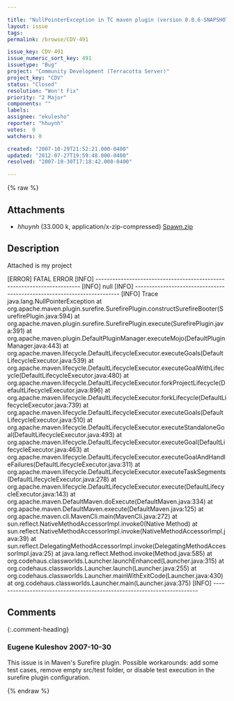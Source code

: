 ```yaml
---

title: "NullPointerException in TC maven plugin (version 0.0.6-SNAPSHOT)"
layout: issue
tags: 
permalink: /browse/CDV-491

issue_key: CDV-491
issue_numeric_sort_key: 491
issuetype: "Bug"
project: "Community Development (Terracotta Server)"
project_key: "CDV"
status: "Closed"
resolution: "Won't Fix"
priority: "2 Major"
components: ""
labels: 
assignee: "ekulesho"
reporter: "hhuynh"
votes:  0
watchers: 0

created: "2007-10-29T21:52:21.000-0400"
updated: "2012-07-27T19:59:48.000-0400"
resolved: "2007-10-30T17:18:42.000-0400"

---
```




{% raw %}


## Attachments
  
* <em>hhuynh</em> (33.000 k, application/x-zip-compressed) [Spawn.zip](/attachments/CDV/CDV-491/Spawn.zip)
  



## Description

<div markdown="1" class="description">

Attached is my project

[ERROR] FATAL ERROR
[INFO] ------------------------------------------------------------------------
[INFO] null
[INFO] ------------------------------------------------------------------------
[INFO] Trace
java.lang.NullPointerException
        at org.apache.maven.plugin.surefire.SurefirePlugin.constructSurefireBooter(SurefirePlugin.java:594)
        at org.apache.maven.plugin.surefire.SurefirePlugin.execute(SurefirePlugin.java:391)
        at org.apache.maven.plugin.DefaultPluginManager.executeMojo(DefaultPluginManager.java:443)
        at org.apache.maven.lifecycle.DefaultLifecycleExecutor.executeGoals(DefaultLifecycleExecutor.java:539)
        at org.apache.maven.lifecycle.DefaultLifecycleExecutor.executeGoalWithLifecycle(DefaultLifecycleExecutor.java:480)
        at org.apache.maven.lifecycle.DefaultLifecycleExecutor.forkProjectLifecycle(DefaultLifecycleExecutor.java:896)
        at org.apache.maven.lifecycle.DefaultLifecycleExecutor.forkLifecycle(DefaultLifecycleExecutor.java:739)
        at org.apache.maven.lifecycle.DefaultLifecycleExecutor.executeGoals(DefaultLifecycleExecutor.java:510)
        at org.apache.maven.lifecycle.DefaultLifecycleExecutor.executeStandaloneGoal(DefaultLifecycleExecutor.java:493)
        at org.apache.maven.lifecycle.DefaultLifecycleExecutor.executeGoal(DefaultLifecycleExecutor.java:463)
        at org.apache.maven.lifecycle.DefaultLifecycleExecutor.executeGoalAndHandleFailures(DefaultLifecycleExecutor.java:311)
        at org.apache.maven.lifecycle.DefaultLifecycleExecutor.executeTaskSegments(DefaultLifecycleExecutor.java:278)
        at org.apache.maven.lifecycle.DefaultLifecycleExecutor.execute(DefaultLifecycleExecutor.java:143)
        at org.apache.maven.DefaultMaven.doExecute(DefaultMaven.java:334)
        at org.apache.maven.DefaultMaven.execute(DefaultMaven.java:125)
        at org.apache.maven.cli.MavenCli.main(MavenCli.java:272)
        at sun.reflect.NativeMethodAccessorImpl.invoke0(Native Method)
        at sun.reflect.NativeMethodAccessorImpl.invoke(NativeMethodAccessorImpl.java:39)
        at sun.reflect.DelegatingMethodAccessorImpl.invoke(DelegatingMethodAccessorImpl.java:25)
        at java.lang.reflect.Method.invoke(Method.java:585)
        at org.codehaus.classworlds.Launcher.launchEnhanced(Launcher.java:315)
        at org.codehaus.classworlds.Launcher.launch(Launcher.java:255)
        at org.codehaus.classworlds.Launcher.mainWithExitCode(Launcher.java:430)
        at org.codehaus.classworlds.Launcher.main(Launcher.java:375)
[INFO] ------------------------------------------------------------------------

</div>

## Comments


{:.comment-heading}
### **Eugene Kuleshov** <span class="date">2007-10-30</span>

<div markdown="1" class="comment">

This issue is in Maven's Surefire plugin. Possible workarounds: add some test cases, remove empty src/test folder, or disable test execution in the surefire plugin configuration.

</div>



{% endraw %}
